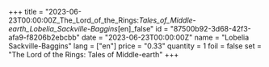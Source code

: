 +++
title = "2023-06-23T00:00:00Z_The_Lord_of_the_Rings:_Tales_of_Middle-earth_Lobelia_Sackville-Baggins_[en]_false"
id = "87500b92-3d68-42f3-afa9-f8206b2ebcbb"
date = "2023-06-23T00:00:00Z"
name = "Lobelia Sackville-Baggins"
lang = ["en"]
price = "0.33"
quantity = 1
foil = false
set = "The Lord of the Rings: Tales of Middle-earth"
+++
